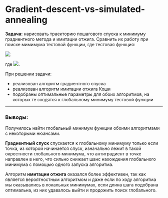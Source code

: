 # Gradient-descent-vs-simulated-annealing

**Задача:** нарисовать траекторию пошагового спуска к минимуму градиентного метода и имитации отжига. Сравнить их работу при поиске мимимума тестовой функции, где тестовая функция: 

![](https://latex.codecogs.com/svg.image?min(418.9829N&plus;\sum\limits_{i=1}^{N}(-x_i\cdot&space;sin(\sqrt{|x_i|}))),)

где ![](https://latex.codecogs.com/svg.image?-500\leq&space;x_i\leq&space;500).

При решении задачи:
- реализован алгоритм градиентного спуска
- реализован алгоритм имитации отжига Коши
- подобраны оптимальные параметры для обоих алгоритмов, на которых те сходятся к глобальному минимуму тестовой функции

___
### Выводы:
Получилось найти глобальный минимум функции обоими алгоритмами с некоторыми нюансами.

**Градиентный спуск** спускается к глобальному минимуму только если точка, из которой начинается спуск, изначально лежит в такой окрестности глобального минимума, что антиградиент в точке направлен в него, что сильно снижает шанс нахождения глобального минимума с помощью одного запуска алгоритма.

Алгоритм **имитации отжига** оказался более эффективен, так как является вероятностным алгоритмом и даже если по ходу алгоритма мы оказывались в локальных минимумах, если длина шага подобрана оптимальна, из них удавалось выйти и продожить поиск глобального.
